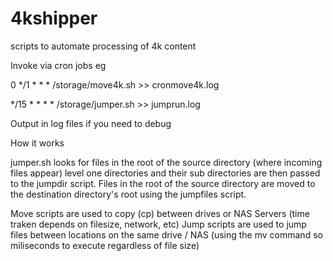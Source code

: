 # 4kshipper
scripts to automate processing of 4k content

Invoke via cron jobs eg


0 */1 * * * /storage/move4k.sh >> cronmove4k.log


*/15 * * * * /storage/jumper.sh >> jumprun.log


Output in log files if you need to debug

How it works

jumper.sh looks for files in the root of the source directory (where incoming files appear) level one directories and their sub directories are then passed to the jumpdir script. Files in the root of the source directory are moved to the destination directory's root using the jumpfiles script.

Move scripts are used to copy (cp) between drives or NAS Servers (time traken depends on filesize, network, etc)
Jump scripts are used to jump files between locations on the same drive / NAS (using the mv command so miliseconds to execute regardless of file size)


